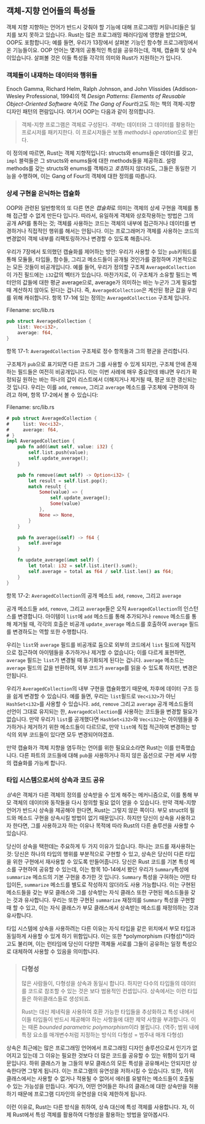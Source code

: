 ## 객체-지향 언어들의 특성들

객체 지향 지향하는 언어가 반드시 갖춰야 할 기능에 대해 프로그래밍 커뮤니티들은 일치를 보지 못하고 있습니다. Rust는 많은 프로그래밍 패러다임에 영향을 받았으며, OOP도 포함합니다; 예를 들면, 우리가 13장에서 살펴본 기능인 함수형 프로그래밍에서 온 기능들이요. OOP 언어는 몇개의 공통적인 특성을 공유하는데, 객체, 캡슐화 및 상속이있습니다. 살펴볼 것은 이들 특성들 각각의 의미와 Rust가 지원하는가 입니다. 

### 객체들이 내재하는 데이터와 행위들 

Enoch Gamma, Richard Helm, Ralph Johnson, and John Vlissides (Addison-Wesley
Professional, 1994)의 책 *Design Patterns: Elements of Reusable Object-Oriented Software* 속어로 *The Gang of Four*라고도 하는 책의 객체-지향 디자인 패턴의 편람입니다. 여기서 OOP는 다음과 같이 정의합니다.

> 객체-지향 프로그램은 객체로 구성된다. *객체*는 데이터와 그 데이터를 활용하는 프로시저를 패키지한다. 
> 이 프로시저들은 보통 *methods*나 *operation*으로 불린다.

이 정의에 따르면, Rust는 객체 지향적입니다: structs와 enums들은 데이터를 갖고, `impl` 블럭들은 그 structs와 enums들에 대한 methods들을 제공하죠. 설령 methods를 갖는 structs와 enums를 객체라고 *호칭*하지 않더라도, 그들은 동일한 기능을 수행하며, 이는 Gang of Four의 객체에 대한 정의를 따릅니다.

### 상세 구현을 은닉하는 캡슐화

OOP와 관련된 일반항목의 또 다른 면은 *캡슐화*로 의미는 객체의 상세 구현을 객체를 통해 접근할 수 없게 만든다 입니다. 따라서, 유일하게 객체와 상호작용하는 방법은 그의 공개 API를 통하는 것; 객체를 사용하는 코드는 객체의 내부에 접근하거나 데이터를 변경하거나 직접적인 행위를 해서는 안됩니다. 이는 프로그래머가 객체를 사용하는 코드의 변경없이 객체 내부를 리팩토링하거나 변경할 수 있도록 해줍니다. 

우리가 7장에서 토의했던 캡슐화를 제어하는 방안: 우리가 사용할 수 있는 `pub`키워드를 통해 모듈들, 타입들, 함수들, 그리고 메소드들이 공개될 것인가를 결정하며 기본적으로는 모든 것들이 비공개입니다. 예를 들어, 우리가 정의할 구조체 `AveragedCollection`이 가진 필드에는 `i32`값의 벡터가 있습니다. 마찬가지로, 이 구조체가 소유할 필드는 벡터안의 값들에 대한 평균 average으로, average가 의미하는 바는 누군가 그게 필요할 때 계산하지 않아도 된다는 겁니다. 즉, `AveragedCollection`은 계산된 평균 값을 우리를 위해 캐쉬합니다. 항목 17-1에 있는 정의는 `AveragedCollection` 구조체 입니다.

<span class="filename">Filename: src/lib.rs</span>

```rust
pub struct AveragedCollection {
    list: Vec<i32>,
    average: f64,
}
```

<span class="caption">항목 17-1: `AveragedCollection` 구조체로 정수 항목들과 그의 평균을 관리합니다. </span>

구조체가 `pub`으로 표기되면 다른 코드가 그를 사용할 수 있게 되지만, 구조체 안에 존재하는 필드들은 여전히 비공개입니다. 이는 이번 사례에 매우 중요한데 왜냐면 우리가 확정되길 원하는 바는 하나의 값이 리스트에서 더해지거나 제거될 때, 평균 또한 갱신되는 것 입니다. 우리는 이를 `add`, `remove`, 그리고 `average` 메소드를 구조체에 구현하여 하려고 하며, 항목 17-2에서 볼 수 있습니다:

<span class="filename">Filename: src/lib.rs</span>

```rust
# pub struct AveragedCollection {
#     list: Vec<i32>,
#     average: f64,
# }
impl AveragedCollection {
    pub fn add(&mut self, value: i32) {
        self.list.push(value);
        self.update_average();
    }

    pub fn remove(&mut self) -> Option<i32> {
        let result = self.list.pop();
        match result {
            Some(value) => {
                self.update_average();
                Some(value)
            },
            None => None,
        }
    }

    pub fn average(&self) -> f64 {
        self.average
    }

    fn update_average(&mut self) {
        let total: i32 = self.list.iter().sum();
        self.average = total as f64 / self.list.len() as f64;
    }
}
```

<span class="caption">항목 17-2: `AveragedCollection`의 공개 메소드 `add`, `remove`, 그리고 `average`</span>

공개 메소드들 `add`, `remove`, 그리고 `average`들은 오직 `AveragedCollection`의 인스턴스를 변경합니다. 아이템이 `list`에 `add` 메소드를 통해 추가되거나 `remove` 메소드를 통해 제거될 때, 각각의 호출은 비공개 `update_average` 메소드를 호출하여 `average` 필드를 변경하도는 역할 또한 수행합니다.

우리는 `list`와 `average` 필드를 비공개로 둠으로 외부의 코드에서 `list` 필드에 직접적으로 접근하여 아이템들을 추가하거나 제거할 수 없습니다; 이를 다르게 표현하면, `average` 필드는 `list`가 변경될 때 동기화되게 된다는 겁니다. `average` 메소드는 `average` 필드의 값을 반환하여, 외부 코드가 `average`를 읽을 수 있도록 하지만, 변경은 안됩니다. 

우리가 `AveragedCollection`의 내부 구현을 캡슐화했기 때문에, 차후에 데이터 구조 등을 쉽게 변경할 수 있습니다. 예를 들면, 우리는 `list`필드로 `Vec<i32>`가 아닌 `HashSet<i32>`를 사용할 수 있습니다.  `add`, `remove` 그리고 `average` 공개 메소드들의 선언이 그대로 유지되는 한, `AveragedCollection`를 사용하는 코드들을 변경할 필요가 없습니다. 만약 우리가 `list`를 공개했다면 `HashSet<i32>`와 `Vec<i32>`는 아이템들을 추가하거나 제거하기 위한 메소드들이 다르므로, 만약 `list`에 직접 적근하여 변경하는 방식의 외부 코드들이 있다면 모두 변경되어야겠죠.  

만약 캡슐화가 객체 지향을 염두하는 언어를 위한 필요요소라면 Rust는 이를 만족했습니다. 다른 파트의 코드들에 대해 `pub`을 사용하거나 하지 않은 옵션으로 구현 세부 사항의 캡슐화를 가능케 합니다. 

### 타입 시스템으로서의 상속과 코드 공유 

*상속*은 객체가 다른 객체의 정의를 상속받을 수 있게 해주는 메커니즘으로, 이를 통해 부모 객체의 데이터와 동작들을 다시 정의할 필요 없이 얻을 수 있습니다. 만약 객체-지향 언어가 반드시 상속을 제공해야 한다면, Rust는 그렇지 않은 쪽이다. 부모 struct의 필드와 메소드 구현을 상속시킬 방법이 없기 때문입니다. 하지만 당신이 상속을 사용하고자 한다면, 그를 사용하고자 하는 이유나 목적에 따라 Rust의 다른 솔루션을 사용할 수 있습니다. 


당신이 상속을 택한데는 주요하게 두 가지 이유가 있습니다. 하나는 코드를 재사용하는 것: 당신은 하나의 타입의 행위를 부분적으로 구현할 수 있고, 상속은 당신이 다른 타입을 위한 구현에서 재사용할 수 있도록 만들어줍니다. 당신은 Rust 코드를 기본 특성 메소를 구현하여 공유할 수 있는데, 이는 항목 10-14에서 봤던 우리가 `Summary`특성에 `summarize` 메소드의 기본 구현을 추가한 것 입니다. `Summary` 특성을 구혀하는 어떤 타입이든, `summarize` 메소드를 별도로 작성하지 않더라도 사용 가능합니다. 이는 구현된 메소드들을 갖는 부모 클래스와 그를 상속받는 자식 클래스 또한 구현된 메소드들을 갖는 것과 유사합니다. 우리는 또한 구현된 `summarize` 재정의를 `Summary` 특성을 구현할 때 할 수 있고, 이는 자식 클래스가 부모 클래스에서 상속받는 메소드를 재정의하는 것과 유사합니다. 

타입 시스템에 상속을 사용하려는 다른 이유는 자식 타입을 같은 위치에서 부모 타입과 동일하게 사용할 수 있게 하기 위함입니다. 이는 또한 *polymorphism (다형성)*이라고도 불리며, 이는 런타임에 당신이 다양한 객체들 서로를 그들이 공유하는 일정 특성으로 대체하여 사용할 수 있음을 의미합니다.

> ### 다형성 
>
> 많은 사람들이, 다형성을 상속과 동일시 합니다. 하지만 다수의 타입들의 데이터를 코드로 참조할 수 있는 것은 보다 
> 범용적인 컨셉입니다. 상속에서는 이런 타입들은 하위클래스들로 생성되죠. 
>
> Rust는 대신 제네릭을 사용하여 호환 가능한 타입들을 추상화하고 특성 내에서 이들 타입들이 반드시 제공해야 하는 
> 사항들에 대한 제약 사항을 부과합니다. 이는 때론 *bounded parametric polymorphism*이라 불립니다.
> (역주; 범위 내에 특정 요소를 매개변수처럼 지정하는 방식의 다형성 = 범주내 매개 다형성)

상속은 최근에는 많은 프로그래밍 언어에서 프로그래밍 디자인 솔루션으로서 인기가 없어지고 있는데 그 이유는 필요한 것보다 더 많은 코드를 공유할 수 있는 위험이 있기 때문입니다. 하위 클래스가 늘 그들의 부모 클래스의 모든 특성을 공유해서는 안되지만 상속한다면 그렇게 됩니다. 이는 프로그램의 유연성을 저하시킬 수 있습니다. 또한, 하위 클래스에서는 사용할 수 없거나 적용될 수 없어서 에러를 유발하는 메소드들이 호출될 수 있는 가능성을 만듭니다. 게다가, 어떤 언어들은 하나의 클래스에 대한 상속만을 허용하기 때문에 프로그램 디자인의 유연성을 더욱 제한하게 됩니다. 
 
이런 이유로, Rust는 다른 방식을 취하여, 상속 대신에 특성 객체를 사용합니다.
자, 이제 Rust에서 특성 객체를 활용하여 다형성을 활용하는 방법을 알아봅시다. 

